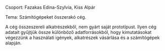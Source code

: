 Csoport: Fazakas Edina-Szylvia, Kiss Alpár

Tema: Számítógépeket összerakó cég. 

A cég összeszereli alkatrészekből, nem gyárt saját prototípust.
Ilyen cég adatait gyűjtjük össze különböző adatforrásokból, hogy kimutatásokat végezzünk a 
használati igények, alkatrészek vásárlása és a számítógépek alapján.
